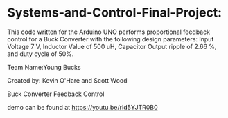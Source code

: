 # Systems-and-Control-Final-Project: 

This code written for the Arduino UNO performs proportional feedback control for a Buck Converter with the following design parameters: Input Voltage 7 V, Inductor Value of 500 uH, Capacitor Output ripple of 2.66 %, and duty cycle of 50%.

Team Name:Young Bucks

Created by: Kevin O'Hare and Scott Wood

Buck Converter Feedback Control

demo can be found at https://youtu.be/rId5YJTR0B0
